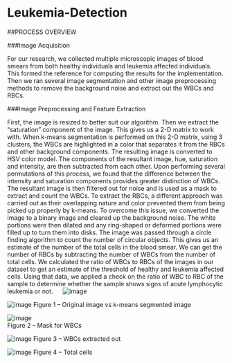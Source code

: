 # Leukemia-Detection
##PROCESS OVERVIEW

###Image Acquisition

For our research, we collected multiple microscopic images of blood smears from both healthy individuals and leukemia affected individuals. This formed the reference for computing the results for the implementation. Then we ran several image segmentation and other image preprocessing methods to remove the background noise and extract out the WBCs and RBCs. 

###Image Preprocessing and Feature Extraction

First, the image is resized to better suit our algorithm. Then we extract the “saturation” component of the image. This gives us a 2-D matrix to work with. When k-means segmentation is performed on this 2-D matrix, using 3 clusters, the WBCs are highlighted in a color that separates it from the RBCs and other background components. The resulting image is converted to HSV color model. The components of the resultant image, hue, saturation and intensity, are then subtracted from each other. Upon performing several permutations of this process, we found that the difference between the intensity and saturation components provides greater distinction of WBCs. The resultant image is then filtered out for noise and is used as a mask to extract and count the WBCs.
To extract the RBCs, a different approach was carried out as their overlapping nature and color prevented them from being picked up properly by k-means. To overcome this issue, we converted the image to a binary image and cleared up the background noise. The white portions were then dilated and any ring-shaped or deformed portions were filled up to turn them into disks. The image was passed through a circle finding algorithm to count the number of circular objects. This gives us an estimate of the number of the total cells in the blood smear. We can get the number of RBCs by subtracting the number of WBCs from the number of total cells.
We calculated the ratio of WBCs to RBCs of the images in our dataset to get an estimate of the threshold of healthy and leukemia affected cells. Using that data, we applied a check on the ratio of WBC to RBC of the sample to determine whether the sample shows signs of acute lymphocytic leukemia or not.
 
 ![image](https://user-images.githubusercontent.com/66461197/229375958-0d94279e-4553-4daa-b6c5-8e7533ca99b1.png)

![image](https://user-images.githubusercontent.com/66461197/229375969-094aea6e-a95d-448c-8126-b0543aec997a.png)
Figure 1 – Original image vs k-means segmented image

 ![image](https://user-images.githubusercontent.com/66461197/229375978-0173178e-7bbc-40e5-86b6-54449efeb7c6.png)               
Figure 2 – Mask for WBCs                                                   

![image](https://user-images.githubusercontent.com/66461197/229375988-a95ac071-d9a4-417d-9b79-dbd38a9baccb.png)
Figure 3 – WBCs extracted out

 ![image](https://user-images.githubusercontent.com/66461197/229376001-ca755db9-cc64-431b-983a-16f03c8ecd8e.png)
Figure 4 – Total cells

 
